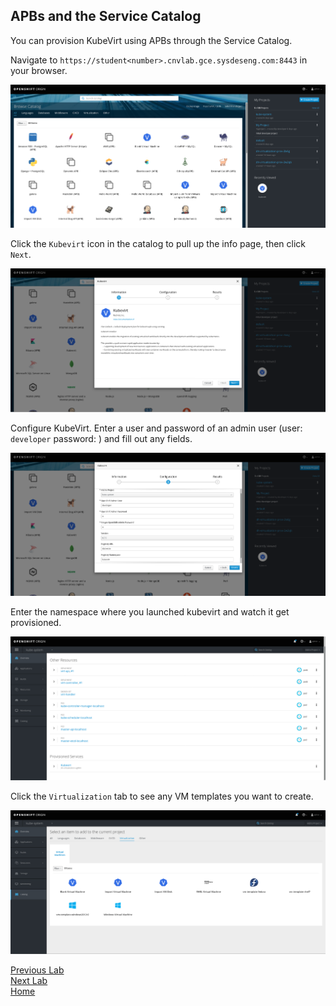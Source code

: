 ## APBs and the Service Catalog

You can provision KubeVirt using APBs through the Service Catalog.

Navigate to `https://student<number>.cnvlab.gce.sysdeseng.com:8443` in your browser.

![catalog-home](images/catalog-home.png)

Click the `Kubevirt` icon in the catalog to pull up the info page, then click `Next`.

![apb-info](images/kubevirt-apb-info.png)

Configure KubeVirt.  Enter a user and password of an admin user (user: `developer` password: <any>) and fill out any fields.

![apb-config](images/kubevirt-apb-config.png)

Enter the namespace where you launched kubevirt and watch it get provisioned.

![provisioned-kubevirt](images/provisioned-kubevirt.png)

Click the `Virtualization` tab to see any VM templates you want to create.

![virt-tab](images/virtualization-tab.png)

[Previous Lab](../lab7/lab7.md)\
[Next Lab](../lab9/lab9.md)\
[Home](../../README.md)

